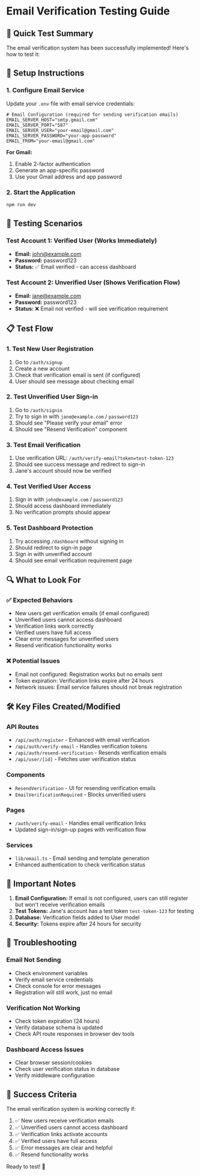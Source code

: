 # Email Verification Testing Guide

## 🎯 Quick Test Summary

The email verification system has been successfully implemented! Here's how to test it:

## 🚀 Setup Instructions

### 1. Configure Email Service
Update your `.env` file with email service credentials:

```env
# Email Configuration (required for sending verification emails)
EMAIL_SERVER_HOST="smtp.gmail.com"
EMAIL_SERVER_PORT="587"
EMAIL_SERVER_USER="your-email@gmail.com"
EMAIL_SERVER_PASSWORD="your-app-password"
EMAIL_FROM="your-email@gmail.com"
```

**For Gmail:**
1. Enable 2-factor authentication
2. Generate an app-specific password
3. Use your Gmail address and app password

### 2. Start the Application
```bash
npm run dev
```

## 🧪 Testing Scenarios

### Test Account 1: Verified User (Works Immediately)
- **Email:** john@example.com
- **Password:** password123
- **Status:** ✅ Email verified - can access dashboard

### Test Account 2: Unverified User (Shows Verification Flow)
- **Email:** jane@example.com  
- **Password:** password123
- **Status:** ❌ Email not verified - will see verification requirement

## 📋 Test Flow

### 1. Test New User Registration
1. Go to `/auth/signup`
2. Create a new account
3. Check that verification email is sent (if configured)
4. User should see message about checking email

### 2. Test Unverified User Sign-in
1. Go to `/auth/signin`
2. Try to sign in with `jane@example.com` / `password123`
3. Should see "Please verify your email" error
4. Should see "Resend Verification" component

### 3. Test Email Verification
1. Use verification URL: `/auth/verify-email?token=test-token-123`
2. Should see success message and redirect to sign-in
3. Jane's account should now be verified

### 4. Test Verified User Access
1. Sign in with `john@example.com` / `password123`
2. Should access dashboard immediately
3. No verification prompts should appear

### 5. Test Dashboard Protection
1. Try accessing `/dashboard` without signing in
2. Should redirect to sign-in page
3. Sign in with unverified account
4. Should see email verification requirement page

## 🔍 What to Look For

### ✅ Expected Behaviors
- New users get verification emails (if email configured)
- Unverified users cannot access dashboard
- Verification links work correctly
- Verified users have full access
- Clear error messages for unverified users
- Resend verification functionality works

### ❌ Potential Issues
- Email not configured: Registration works but no emails sent
- Token expiration: Verification links expire after 24 hours
- Network issues: Email service failures should not break registration

## 🛠️ Key Files Created/Modified

### API Routes
- `/api/auth/register` - Enhanced with email verification
- `/api/auth/verify-email` - Handles verification tokens
- `/api/auth/resend-verification` - Resends verification emails
- `/api/user/[id]` - Fetches user verification status

### Components
- `ResendVerification` - UI for resending verification emails
- `EmailVerificationRequired` - Blocks unverified users

### Pages
- `/auth/verify-email` - Handles email verification links
- Updated sign-in/sign-up pages with verification flow

### Services
- `lib/email.ts` - Email sending and template generation
- Enhanced authentication to check verification status

## 🚨 Important Notes

1. **Email Configuration:** If email is not configured, users can still register but won't receive verification emails
2. **Test Tokens:** Jane's account has a test token `test-token-123` for testing
3. **Database:** Verification fields added to User model
4. **Security:** Tokens expire after 24 hours for security

## 🔧 Troubleshooting

### Email Not Sending
- Check environment variables
- Verify email service credentials
- Check console for error messages
- Registration will still work, just no email

### Verification Not Working
- Check token expiration (24 hours)
- Verify database schema is updated
- Check API route responses in browser dev tools

### Dashboard Access Issues
- Clear browser session/cookies
- Check user verification status in database
- Verify middleware configuration

## 🎉 Success Criteria

The email verification system is working correctly if:
1. ✅ New users receive verification emails
2. ✅ Unverified users cannot access dashboard
3. ✅ Verification links activate accounts
4. ✅ Verified users have full access
5. ✅ Error messages are clear and helpful
6. ✅ Resend functionality works

Ready to test! 🚀
